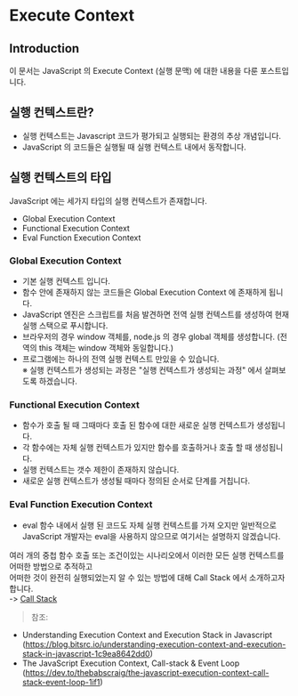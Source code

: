 # Execute Context
## Introduction
이 문서는 JavaScript 의 Execute Context (실행 문맥) 에 대한 내용을 다룬 포스트입니다.

## 실행 컨텍스트란?
* 실행 컨텍스트는 Javascript 코드가 평가되고 실행되는 환경의 추상 개념입니다. 
* JavaScript 의 코드들은 실행될 때 실행 컨텍스트 내에서 동작합니다.

## 실행 컨텍스트의 타입
JavaScript 에는 세가지 타입의 실행 컨텍스트가 존재합니다.
* Global Execution Context
* Functional Execution Context
* Eval Function Execution Context

### Global Execution Context
* 기본 실행 컨텍스트 입니다.
* 함수 안에 존재하지 않는 코드들은 Global Execution Context 에 존재하게 됩니다.
* JavaScript 엔진은 스크립트를 처음 발견하면 전역 실행 컨텍스트를 생성하여 현재 실행 스택으로 푸시합니다. 
* 브라우저의 경우 window 객체를, node.js 의 경우 global 객체를 생성합니다. (전역의 this 객체는 window 객체와 동일합니다.)
* 프로그램에는 하나의 전역 실행 컨텍스트 만있을 수 있습니다.<br>
※ 실행 컨텍스트가 생성되는 과정은 "실행 컨텍스트가 생성되는 과정" 에서 살펴보도록 하겠습니다.

### Functional Execution Context
* 함수가 호출 될 때 그때마다 호출 된 함수에 대한 새로운 실행 컨텍스트가 생성됩니다.
* 각 함수에는 자체 실행 컨텍스트가 있지만 함수를 호출하거나 호출 할 때 생성됩니다.
* 실행 컨텍스트는 갯수 제한이 존재하지 않습니다.
* 새로운 실행 컨텍스트가 생성될 때마다 정의된 순서로 단계를 거칩니다.

### Eval Function Execution Context
* eval 함수 내에서 실행 된 코드도 자체 실행 컨텍스트를 가져 오지만 일반적으로 JavaScript 개발자는 eval을 사용하지 않으므로 여기서는 설명하지 않겠습니다.

여러 개의 중첩 함수 호출 또는 조건이있는 시나리오에서 이러한 모든 실행 컨텍스트를 어떠한 방법으로 추적하고<br>
어떠한 것이 완전히 실행되었는지 알 수 있는 방법에 대해 Call Stack 에서 소개하고자 합니다.<br>
-> [Call Stack](https://github.com/dev-angelo/DevTips-FrontEnd/tree/master/Call-Stack)

> 참조:
* Understanding Execution Context and Execution Stack in Javascript (https://blog.bitsrc.io/understanding-execution-context-and-execution-stack-in-javascript-1c9ea8642dd0)
* The JavaScript Execution Context, Call-stack & Event Loop (https://dev.to/thebabscraig/the-javascript-execution-context-call-stack-event-loop-1if1)

